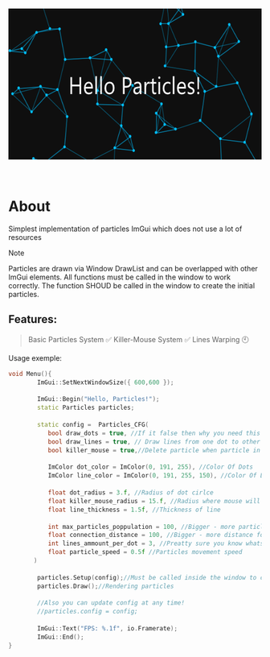 <br/>
<p align="center">
  <a href="https://github.com/SandFoxy/imgui_particles">
    <img src="hello.png" alt="Hello" width="600" height="300">
  </a>
  <br>
  <br>
  <br>
</p>

# About

Simplest implementation of particles ImGui which does not use a lot of resources

> [!NOTE]
> Particles are drawn via Window DrawList and can be overlapped with other ImGui elements.
> All functions must be called in the window to work correctly. 
> The  function SHOUD be called in the window to create the initial particles.

## Features:
> Basic Particles System ✅
> Killer-Mouse System ✅
> Lines Warping 🕙

Usage exemple:
```cpp
void Menu(){
        ImGui::SetNextWindowSize({ 600,600 });

        ImGui::Begin("Hello, Particles!");
        static Particles particles;

        static config =  Particles_CFG(
           bool draw_dots = true, //If it false then why you need this .hpp?
           bool draw_lines = true, // Draw lines from one dot to other
           bool killer_mouse = true,//Delete particle when particle in mouse area
      
           ImColor dot_color = ImColor(0, 191, 255), //Color Of Dots
           ImColor line_color = ImColor(0, 191, 255, 150), //Color Of Line
      
           float dot_radius = 3.f, //Radius of dot cirlce
           float killer_mouse_radius = 15.f, //Radius where mouse will delete particles
           float line_thickness = 1.5f, //Thickness of line
      
           int max_particles_poppulation = 100, //Bigger - more particles in window
           float connection_distance = 100, //Bigger - more distance for lines
           int lines_ammount_per_dot = 3, //Preatty sure you know whats this means
           float particle_speed = 0.5f //Particles movement speed
       )

        particles.Setup(config);//Must be called inside the window to create partials!!!
        particles.Draw();//Rendering particles

        //Also you can update config at any time!
        //particles.config = config;

        ImGui::Text("FPS: %.1f", io.Framerate);
        ImGui::End();
}
```
